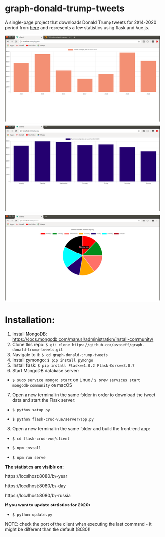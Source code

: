 # graph-donald-trump-tweets
A single-page project that downloads Donald Trump tweets for 2014-2020 period from [here](http://trumptwitterarchive.com/) and represents a few statistics using flask and Vue.js.

![outlook](tweets-by-year.png) ![outlook](tweets-by-day.png) ![outlook](tweets-containing-russia-by-day.png)


# Installation:

1. Install MongoDB: https://docs.mongodb.com/manual/administration/install-community/
2. Clone this repo: `$ git clone https://github.com/astoeff/graph-donald-trump-tweets.git`
3. Navigate to it: `$ cd graph-donald-trump-tweets`
4. Install pymongo: `$ pip install pymongo`
5. Install flask: `$ pip install Flask==1.0.2 Flask-Cors==3.0.7`
6. Start MongoDB database server:

- `$ sudo service mongod start` on Linux / `$ brew services start mongodb-community` on macOS

7. Open a new terminal in the same folder in order to download the tweet data and start the Flask server:

- `$ python setup.py`

- `$ python flask-crud-vue/server/app.py`

8. Open a new terminal in the same folder and build the front-end app:

- `$ cd flask-crud-vue/client`

- `$ npm install`

- `$ npm run serve`

**The statistics are visible on:**

https://localhost:8080/by-year

https://localhost:8080/by-day

https://localhost:8080/by-russia

**If you want to update statistics for 2020:**

- `$ python update.py`

NOTE: check the port of the client when executing the last command - it might be different than the default (8080)!